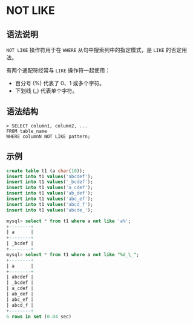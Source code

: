 # **NOT LIKE**

## **语法说明**

`NOT LIKE` 操作符用于在 `WHERE` 从句中搜索列中的指定模式，是 `LIKE` 的否定用法。

有两个通配符经常与 `LIKE` 操作符一起使用：

* 百分号 (%) 代表了 0、1 或多个字符。
* 下划线 (_) 代表单个字符。

## **语法结构**

```
> SELECT column1, column2, ...
FROM table_name
WHERE columnN NOT LIKE pattern;
```

## **示例**

```sql
create table t1 (a char(10));
insert into t1 values('abcdef');
insert into t1 values('_bcdef');
insert into t1 values('a_cdef');
insert into t1 values('ab_def');
insert into t1 values('abc_ef');
insert into t1 values('abcd_f');
insert into t1 values('abcde_');

mysql> select * from t1 where a not like 'a%';
+--------+
| a      |
+--------+
| _bcdef |
+--------+
mysql> select * from t1 where a not like "%d_\_";
+--------+
| a      |
+--------+
| abcdef |
| _bcdef |
| a_cdef |
| ab_def |
| abc_ef |
| abcd_f |
+--------+
6 rows in set (0.04 sec)
```
